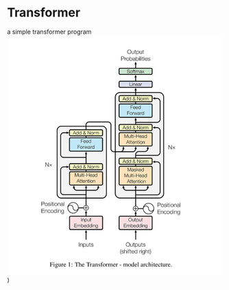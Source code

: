# Transformer
a simple transformer program
![transformer.png](https://github.com/Golden-Irises/Transformer/blob/main/transformer.png))
